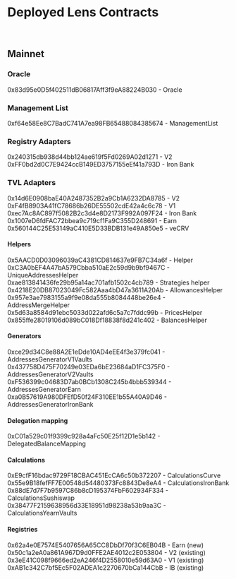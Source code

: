 # Deployed Lens Contracts

&nbsp;

## Mainnet

### Oracle

0x83d95e0D5f402511dB06817Aff3f9eA88224B030 - Oracle <br>

### Management List

0xf64e58Ee8C7BadC741A7ea98FB65488084385674 - ManagementList <br>

### Registry Adapters

0x240315db938d44bb124ae619f5Fd0269A02d1271 - V2 <br>
0xFF0bd2d0C7E9424ccB149ED3757155eEf41a793D - Iron Bank <br>

### TVL Adapters

0x14d6E0908baE40A2487352B2a9Cb1A6232DA8785 - V2 <br>
0xF4fB8903A41fC78686b26DE55502cdE42a4c6c78 - V1 <br>
0xec7Ac8AC897f5082B2c3d4e8D2173F992A097F24 - Iron Bank <br>
0x1007eD6fdFAC72bbea9c719cf1Fa9C355D248691 - Earn <br>
0x560144C25E53149aC410E5D33BDB131e49A850e5 - veCRV <br>

#### Helpers

0x5AACD0D03096039aC4381CD814637e9FB7C34a6f - Helper <br>
0xC3A0bEF4A47bA579Cbba510aE2c59d9b9bf9467C - UniqueAddressesHelper <br>
0xae813841436fe29b95a14ac701afb1502c4cb789 - Strategies helper <br>
0x4218E20DB87023049Fc582Aaa4bD47a3611A20Ab - AllowancesHelper <br>
0x957e3ae7983155a9f9e08da555b8084448be26e4 - AddressMergeHelper <br>
0x5d63a8584d91ebc5033d022afd6c5a7c7fddc99b - PricesHelper <br>
0x855ffe28019106d089bC018Df18838f8d241c402 - BalancesHelper <br>

#### Generators

0xce29d34C8e88A2E1eDde10AD4eEE4f3e379fc041 - AddressesGeneratorV1Vaults <br>
0x437758D475F70249e03EDa6bE23684aD1FC375F0 - AddressesGeneratorV2Vaults <br>
0xF536399c04683D7ab0BCb1308C245b4bbb539344 - AddressesGeneratorEarn <br>
0xa0B57619A980DFEfD50f24F310EE1b55A40A9D46 - AddressesGeneratorIronBank <br>

#### Delegation mapping

0xC01a529c01f9399c928a4aFc50E25f12D1e5b142 - DelegatedBalanceMapping <br>

#### Calculations

0xE9cfF16bdac9729F18CBAC451EcCA6c50b372207 - CalculationsCurve <br>
0x55e9B18fefFF7E00548d54480373Fc8843De8eA4 - CalculationsIronBank <br>
0x88dE7d7F7b9597C86b8cD195374FbF602934F334 - CalculationsSushiswap <br>
0x38477F2159638956d33E18951d98238a53b9aa3C - CalculationsYearnVaults <br>

#### Registries

0x62a4e0E7574E5407656A65CC8DbDf70f3C6EB04B - Earn (new) <br>
0x50c1a2eA0a861A967D9d0FFE2AE4012c2E053804 - V2 (existing) <br>
0x3eE41C098f9666ed2eA246f4D2558010e59d63A0 - V1 (existing) <br>
0xAB1c342C7bf5Ec5F02ADEA1c2270670bCa144CbB - IB (existing) <br>
